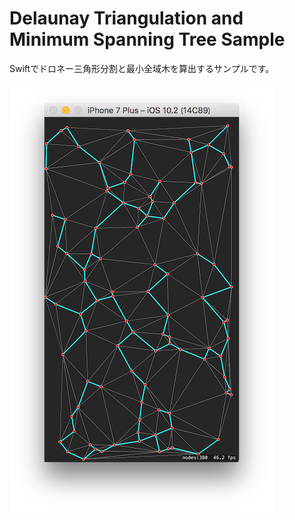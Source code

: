 Delaunay Triangulation and Minimum Spanning Tree Sample
=======================================================

Swiftでドロネー三角形分割と最小全域木を算出するサンプルです。

![demo](demo.png)

